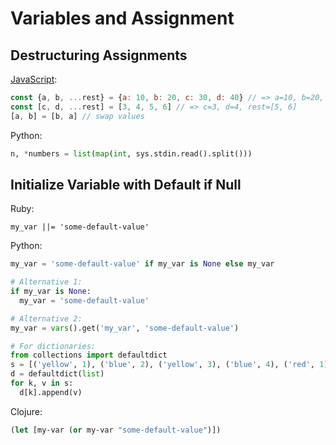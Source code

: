 # Variables and Assignment

## Destructuring Assignments

[JavaScript](https://developer.mozilla.org/en-US/docs/Web/JavaScript/Reference/Operators/Destructuring_assignment):

```javascript
const {a, b, ...rest} = {a: 10, b: 20, c: 30, d: 40} // => a=10, b=20, rest={c: 30, d: 40}
const [c, d, ...rest] = [3, 4, 5, 6] // => c=3, d=4, rest=[5, 6]
[a, b] = [b, a] // swap values
```

Python:

```python
n, *numbers = list(map(int, sys.stdin.read().split()))
```

## Initialize Variable with Default if Null

Ruby:

```
my_var ||= 'some-default-value'
```

Python:

```python
my_var = 'some-default-value' if my_var is None else my_var

# Alternative 1:
if my_var is None:
  my_var = 'some-default-value'

# Alternative 2:
my_var = vars().get('my_var', 'some-default-value')

# For dictionaries:
from collections import defaultdict
s = [('yellow', 1), ('blue', 2), ('yellow', 3), ('blue', 4), ('red', 1)]
d = defaultdict(list)
for k, v in s:
  d[k].append(v)
```

Clojure:

```clojure
(let [my-var (or my-var "some-default-value")])
```
